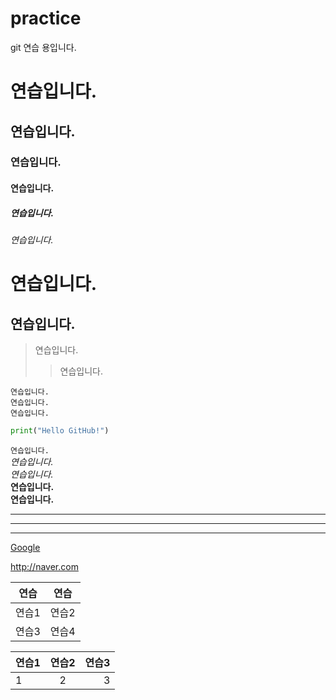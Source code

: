 # practice
git 연습 용입니다.
# 연습입니다.
## 연습입니다.
### 연습입니다.
#### 연습입니다.
##### 연습입니다.
###### 연습입니다.
연습입니다.
===
연습입니다.
---
>연습입니다.
>>연습입니다.
~~~
연습입니다.
연습입니다.
연습입니다.
~~~
```python
print("Hello GitHub!")
```
`연습입니다.`  
*연습입니다.*  
_연습입니다._  
**연습입니다.**  
__연습입니다.__

---
***
___
[Google](http://www.google.co.kr)  

<http://naver.com>  

연습 | 연습
-----|-----
연습1|연습2
연습3|연습4

|연습1|연습2|연습3|
|:----|:---:|---:|
|1 | 2 | 3
